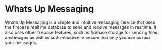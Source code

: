 # Whats Up Messaging
Whats Up Messaging is a simple and intuitive messaging service that uses the firebase realtime database to send and receive messages in realtime. It also uses other firebase features, such as firebase storage for sending files and images as well as authentication to ensure that only you can access your messages. 